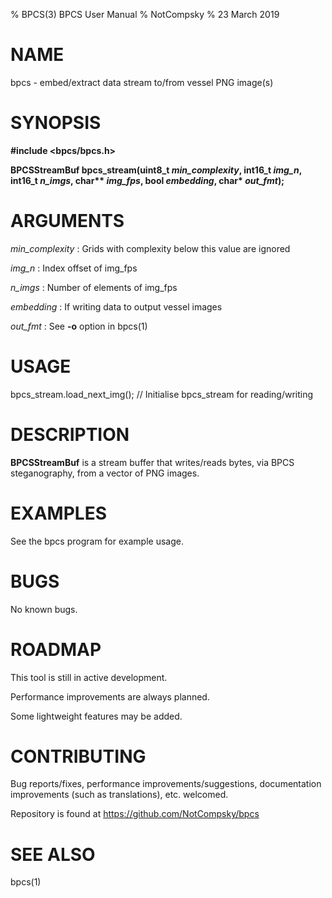 % BPCS(3) BPCS User Manual
% NotCompsky
% 23 March 2019

# NAME

bpcs - embed/extract data stream to/from vessel PNG image(s)

# SYNOPSIS

**#include \<bpcs/bpcs.h\>**

**BPCSStreamBuf bpcs_stream(uint8_t *min_complexity*, int16_t *img_n*, int16_t *n_imgs*, char\*\* *img_fps*, bool *embedding*, char\* *out_fmt*);**

# ARGUMENTS

*min_complexity*
:   Grids with complexity below this value are ignored

*img_n*
:   Index offset of img_fps

*n_imgs*
:   Number of elements of img_fps

*embedding*
:   If writing data to output vessel images

*out_fmt*
:   See **-o** option in bpcs(1)

# USAGE

bpcs_stream.load_next_img(); // Initialise bpcs_stream for reading/writing

# DESCRIPTION

**BPCSStreamBuf** is a stream buffer that writes/reads bytes, via BPCS steganography, from a vector of PNG images.

# EXAMPLES

See the bpcs program for example usage.

# BUGS
No known bugs.

# ROADMAP

This tool is still in active development.

Performance improvements are always planned.

Some lightweight features may be added.

# CONTRIBUTING

Bug reports/fixes, performance improvements/suggestions, documentation improvements (such as translations), etc. welcomed.

Repository is found at https://github.com/NotCompsky/bpcs

# SEE ALSO
bpcs(1)
